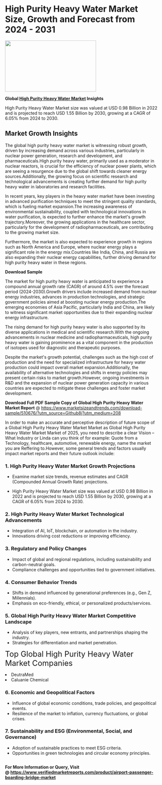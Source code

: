 <H1>High Purity Heavy Water Market Size, Growth and Forecast from 2024 - 2031</H1><img class="aligncenter size-medium wp-image-584254" src="https://thirdeyenews.in/wp-content/uploads/2024/09/Global-Market-Research-300x168.jpeg" alt="" width="300" height="168" /><p><strong>Global&nbsp;<a href="https://www.marketsizeandtrends.com/download-sample/510676/?utm_source=Github8j?utm_medium=208">High Purity Heavy Water Market</a> Insights</strong></p><p>High Purity Heavy Water Market size was valued at USD 0.98 Billion in 2022 and is projected to reach USD 1.55 Billion by 2030, growing at a CAGR of 6.05% from 2024 to 2030.</p><p><h2>Market Growth Insights</h2> <p>The global high purity heavy water market is witnessing robust growth, driven by increasing demand across various industries, particularly in nuclear power generation, research and development, and pharmaceuticals.High purity heavy water, primarily used as a moderator in nuclear reactors, is crucial for the efficiency of nuclear power plants, which are seeing a resurgence due to the global shift towards cleaner energy sources.Additionally, the growing focus on scientific research and technological advancements is creating further demand for high purity heavy water in laboratories and research facilities.</p> <p>In recent years, key players in the heavy water market have been investing in advanced purification techniques to meet the stringent quality standards, which is fueling market expansion.The increasing awareness of environmental sustainability, coupled with technological innovations in water purification, is expected to further enhance the market's growth trajectory.Moreover, the growing applications in the healthcare sector, particularly for the development of radiopharmaceuticals, are contributing to the growing market size.</p> <p>Furthermore, the market is also expected to experience growth in regions such as North America and Europe, where nuclear energy plays a significant role in the energy mix.Countries like India, China, and Russia are also expanding their nuclear energy capabilities, further driving demand for high purity heavy water in these regions.</p> <p><strong>Download Sample</strong></p> <p>The market for high purity heavy water is anticipated to experience a compound annual growth rate (CAGR) of around 4.5% over the forecast period (2024-2030).Growth drivers include increased demand from nuclear energy industries, advances in production technologies, and strategic government policies aimed at boosting nuclear energy production.The emerging economies of Asia Pacific, particularly India and China, are likely to witness significant market opportunities due to their expanding nuclear energy infrastructure.</p> <p>The rising demand for high purity heavy water is also supported by its diverse applications in medical and scientific research.With the ongoing advancements in nuclear medicine and radiopharmaceuticals, high purity heavy water is gaining prominence as a vital component in the production of isotopes used for diagnostic and therapeutic purposes.</p> <p>Despite the market's growth potential, challenges such as the high cost of production and the need for specialized infrastructure for heavy water production could impact overall market expansion.Additionally, the availability of alternative technologies and shifts in energy policies may present certain risks to market growth.However, ongoing investments in R&D and the expansion of nuclear power generation capacity in various countries are expected to mitigate these challenges and foster market development.</p> <p><span class=""><strong>Download Full PDF Sample Copy of Global High Purity Heavy Water Market Report</strong> @ <a href="https://www.marketsizeandtrends.com/download-sample/510676/?utm_source=Github8j?utm_medium=208" target="_blank">https://www.marketsizeandtrends.com/download-sample/510676/?utm_source=Github8j?utm_medium=208</a></span></p><p>In order to make an accurate and perceptive description of future scope of a Global&nbsp;High Purity Heavy Water Market Market as Global&nbsp;High Purity Heavy Water Market Market of 2025, you need to describe a clear Vision &ndash; What Industry or Linda can you think of for example: Quote from a Technology, healthcare, automotive, renewable energy, name the market you are Reffering to.However, some general trends and factors usually impact market reports and their future outlook include:</p><h3>1.&nbsp;<strong>High Purity Heavy Water Market Growth Projections</strong></h3><ul><li>Examine market size trends, revenue estimates and CAGR (Compounded Annual Growth Rate) projections.</li><li><p>High Purity Heavy Water Market size was valued at USD 0.98 Billion in 2022 and is projected to reach USD 1.55 Billion by 2030, growing at a CAGR of 6.05% from 2024 to 2030.</p></li></ul><h3>2.&nbsp;<strong>High Purity Heavy Water Market Technological Advancements</strong></h3><ul><li>Integration of AI, IoT, blockchain, or automation in the industry.</li><li>Innovations driving cost reductions or improving efficiency.</li></ul><h3>3.&nbsp;<strong>Regulatory and Policy Changes</strong></h3><ul><li>Impact of global and regional regulations, including sustainability and carbon-neutral goals.</li><li>Compliance challenges and opportunities tied to government initiatives.</li></ul><h3>4.&nbsp;<strong>Consumer Behavior Trends</strong></h3><ul><li>Shifts in demand influenced by generational preferences (e.g., Gen Z, Millennials).</li><li>Emphasis on eco-friendly, ethical, or personalized products/services.</li></ul><h3>5.&nbsp;<strong>Global High Purity Heavy Water Market Competitive Landscape</strong></h3><ul><li>Analysis of key players, new entrants, and partnerships shaping the industry.</li><li>Strategies for differentiation and market penetration.</li></ul><p data-pm-slice="1 1 []"><span style="color: inherit; font-family: inherit; font-size: 25px;">Top Global High Purity Heavy Water Market Companies</span></p><div class="" data-test-id=""><p><li>DeutraMed</li><li> Caluanie Chemical</li></p></div><h3>6.&nbsp;<strong>Economic and Geopolitical Factors</strong></h3><ul><li>Influence of global economic conditions, trade policies, and geopolitical events.</li><li>Resilience of the market to inflation, currency fluctuations, or global crises.</li></ul><h3>7.&nbsp;<strong>Sustainability and ESG (Environmental, Social, and Governance)</strong></h3><ul><li>Adoption of sustainable practices to meet ESG criteria.</li><li>Opportunities in green technologies and circular economy principles.</li></ul><h2><strong style="font-size: 14px;">For More Information or Query, Visit @&nbsp;</strong><a style="background-color: #ffffff; font-size: 14px;" href="https://www.marketsizeandtrends.com/report/high-purity-heavy-water-market/" target="_blank">https://www.verifiedmarketreports.com/product/airport-passenger-boarding-bridge-market</a></h2>